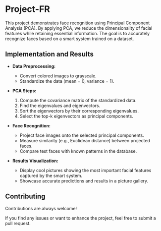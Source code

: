 
# Project-FR

This project demonstrates face recognition using Principal Component Analysis (PCA). By applying PCA, we reduce the dimensionality of facial features while retaining essential information. The goal is to accurately recognize faces based on a smart system trained on a dataset.


## Implementation and Results

- **Data Preprocessing:**
    - Convert colored images to grayscale.
    - Standardize the data (mean = 0, variance = 1).

- **PCA Steps:**
    1. Compute the covariance matrix of the standardized data.
    2. Find the eigenvalues and eigenvectors.
    3. Sort the eigenvectors by their corresponding eigenvalues.
    4. Select the top-k eigenvectors as principal components.

- **Face Recognition:**
    - Project face images onto the selected principal components.
    - Measure similarity (e.g., Euclidean distance) between projected faces.
    - Compare test faces with known patterns in the database.

- **Results Visualization:**
    - Display cool pictures showing the most important facial features captured by the smart system.
    - Showcase accurate predictions and results in a picture gallery.
## Contributing

Contributions are always welcome!

If you find any issues or want to enhance the project, feel free to submit a pull request.

